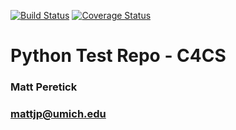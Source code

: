 [![Build Status](https://travis-ci.org/mattjp/c4cs-f16-rpn.svg?branch=master)](https://travis-ci.org/mattjp/c4cs-f16-rpn)
[![Coverage Status](https://coveralls.io/repos/github/mattjp/c4cs-f16-rpn/badge.svg)](https://coveralls.io/github/mattjp/c4cs-f16-rpn)
# Python Test Repo - C4CS
### Matt Peretick
### mattjp@umich.edu
